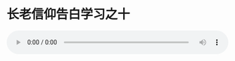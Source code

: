 # 长老信仰告白学习之十

<audio style="width: 100%;" preload="false" controls controlslist="nodownload"><source src="//cdn.simai.ml/audio/mp3/old/12283.mp3" type="audio/mpeg">Your browser does not support the audio element.</audio>


